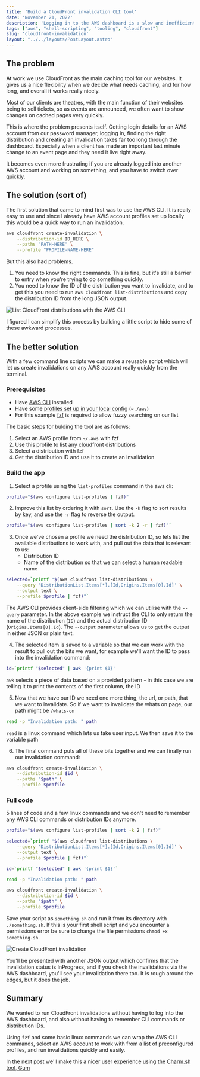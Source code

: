 ```yaml
---
title: 'Build a CloudFront invalidation CLI tool'
date: 'November 21, 2022'
description: 'Logging in to the AWS dashboard is a slow and inefficient way of creating cache invalidations so I built a simple CLI tool using the AWS CLI to speed things up.'
tags: ["aws", "shell-scripting", "tooling", "cloudfront"]
slug: 'cloudfront-invalidation'
layout: "../../layouts/PostLayout.astro"
---
```


## The problem

At work we use CloudFront as the main caching tool for our websites. It gives us a nice flexibility when we decide what needs caching, and for how long, and overall it works really nicely. 

Most of our clients are theatres, with the main function of their websites being to sell tickets, so as events are announced, we often want to show changes on cached pages very quickly.

This is where the problem presents itself. Getting login details for an AWS account from our password manager, logging in, finding the right distribution and creating an invalidation takes far too long through the dashboard. Especially when a client has made an important last minute change to an event page and they need it live right away.

It becomes even more frustrating if you are already logged into another AWS account and working on something, and you have to switch over quickly.

## The solution (sort of)

The first solution that came to mind first was to use the AWS CLI. It is really easy to use and since I already have AWS account profiles set up locally this would be a quick way to run an invalidation.

```bash
aws cloudfront create-invalidation \
    --distribution-id ID_HERE \
    --paths "PATH-HERE" \
    --profile "PROFILE-NAME-HERE"
```

But this also had problems.

1. You need to know the right commands. This is fine, but it's still a barrier to entry when you're trying to do something quickly.
2. You need to know the ID of the distribution you want to invalidate, and to get this you need to run `aws cloudfront list-distributions` and copy the distribution ID from the long JSON output.

![List CloudFront distributions with the AWS CLI](/assets/cloudfront-distros.gif "Cloudfront distributions")

I figured I can simplify this process by building a little script to hide some of these awkward processes.

## The better solution

With a few command line scripts we can make a reusable script which will let us create invalidations on any AWS account really quickly from the terminal.

### Prerequisites

- Have [AWS CLI](https://docs.aws.amazon.com/cli/latest/userguide/cli-chap-getting-started.html) installed
- Have some [profiles set up in your local config](https://docs.aws.amazon.com/cli/latest/userguide/cli-configure-profiles.html) (`~./aws`)
- For this example [fzf](https://github.com/junegunn/fzf) is required to allow fuzzy searching on our list

The basic steps for bulding the tool are as follows:

1. Select an AWS profile from `~/.aws` with fzf
2. Use this profile to list any cloudfront distributions
3. Select a distribution with fzf
4. Get the distribution ID and use it to create an invalidation

### Build the app

1. Select a profile using the `list-profiles` command in the aws cli:

```bash
profile="$(aws configure list-profiles | fzf)"
```

2. Improve this list by ordering it with `sort`. Use the `-k` flag to sort results by key, and use the `-r` flag to reverse the output.

```bash
profile="$(aws configure list-profiles | sort -k 2 -r | fzf)"`
```

3. Once we've chosen a profile we need the distribution ID, so lets list the available distributions to work with, and pull out the data that is relevant to us:
	- Distribution ID
	- Name of the distribution so that we can select a human readable name

```bash
selected=`printf "$(aws cloudfront list-distributions \
    --query 'DistributionList.Items[*].[Id,Origins.Items[0].Id]' \
    --output text \
    --profile $profile | fzf)"`
```

The AWS CLI provides client-side filtering which we can utilise with the `--query` parameter. In the above example we instruct the CLI to only return the name of the distribution (`ID`) and the actual distribution ID (`Origins.Items[0].Id`). The `--output` parameter allows us to get the output in either JSON or plain text.

4. The selected item is saved to a variable so that we can work with the result to pull out the bits we want, for example we'll want the ID to pass into the invalidation command:

```bash
id=`printf "$selected" | awk '{print $1}'
```

`awk` selects a piece of data based on a provided pattern - in this case we are telling it to print the contents of the first column, the ID

5. Now that we have our ID we need one more thing, the url, or path, that we want to invalidate. So if we want to invalidate the whats on page, our path might be `/whats-on`

```bash
read -p "Invalidation path: " path
```

`read` is a linux command which lets us take user input. We then save it to the variable path

6. The final command puts all of these bits together and we can finally run our invalidation command:

```bash
aws cloudfront create-invalidation \
    --distribution-id $id \
    --paths "$path" \
    --profile $profile
```

### Full code

5 lines of code and a few linux commands and we don't need to remember any AWS CLI commands or distribution IDs anymore.

```bash
profile="$(aws configure list-profiles | sort -k 2 | fzf)"

selected=`printf "$(aws cloudfront list-distributions \
    --query 'DistributionList.Items[*].[Id,Origins.Items[0].Id]' \
    --output text \
    --profile $profile | fzf)"`

id=`printf "$selected" | awk '{print $1}'`

read -p "Invalidation path: " path

aws cloudfront create-invalidation \
    --distribution-id $id \
    --paths "$path" \
    --profile $profile
```

Save your script as `something.sh` and run it from its directory with `./something.sh`. If this is your first shell script and you encounter a permissions error be sure to change the file permissions `chmod +x something.sh`.

![Create CloudFront invalidation](/assets/cloudfront-invalidation-final.gif "Cloudfront invalidations with the CLI")

You'll be presented with another JSON output which confirms that the invalidation status is InProgress, and if you check the invalidations via the AWS dashboard, you'll see your invalidation there too. It is rough around the edges, but it does the job.

## Summary

We wanted to run CloudFront invalidations without having to log into the AWS dashboard, and also without having to remember CLI commands or distribution IDs.

Using `fzf` and some basic linux commands we can wrap the AWS CLI commands, select an AWS account to work with from a list of preconfigured profiles, and run invalidations quickly and easily.

In the next post we'll make this a nicer user experience using the [Charm.sh tool, Gum](https://github.com/charmbracelet/gum)
